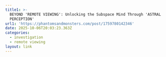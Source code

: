 ```yaml
---
title1: >-
  BEYOND 'REMOTE VIEWING': Unlocking the Subspace Mind Through 'ASTRAL
  PERCEPTION'
url1: 'https://phantomsandmonsters.com/post/1759780142346'
date: 2025-10-06T20:03:23.363Z
categories:
  - investigation
  - remote viewing
layout: link
---
```


